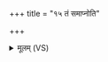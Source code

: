+++
title = "१५ तं समाप्नोति"

+++
<details><summary>मूलम् (VS)</summary>

तं समा॑प्नोति जू॒तिभि॒स्ततो॒ नाप॑ चिकित्सति। तेना॒मृत॑स्य भ॒क्षं दे॒वानां॒ नाव॑ रुन्धते ॥
</details>